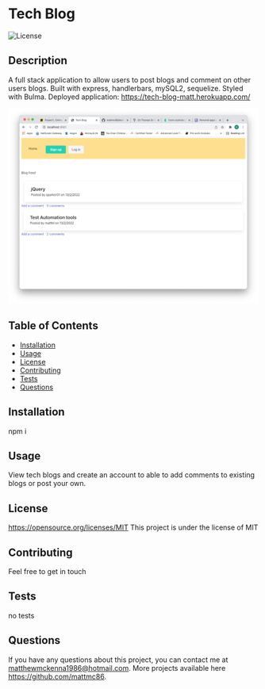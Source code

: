 # Tech Blog
  ![License](https://img.shields.io/badge/License-MIT-blue.svg)
  
  ## Description
  
   A full stack application to allow users to post blogs and comment on other users blogs. Built with express, handlerbars, mySQL2, sequelize. Styled with Bulma. 
   Deployed application: https://tech-blog-matt.herokuapp.com/

   ![Screenshot](Screenshot.png)
   
  ## Table of Contents
  * [Installation](#installation)
  * [Usage](#usage)
  * [License](#license)
  * [Contributing](#contributing)
  * [Tests](#tests)
  * [Questions](#questions)
  
  ## Installation
  npm i
  ## Usage
  View tech blogs and create an account to able to add comments to existing blogs or post your own.
  ## License
  https://opensource.org/licenses/MIT
  This project is under the license of MIT
  ## Contributing 
  Feel free to get in touch
  ## Tests
  no tests
  ## Questions
  If you have any questions about this project, you can contact me at matthewmckenna1986@hotmail.com. More projects available here https://github.com/mattmc86.

